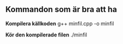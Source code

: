 Kommandon som är bra att ha
---------------------------


**Kompilera källkoden**
g++ minfil.cpp -o minfil

**Kör  den kompilerade filen**
./minfil